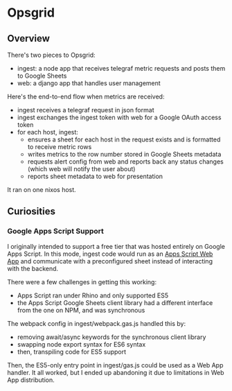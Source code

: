 # Opsgrid

## Overview

There's two pieces to Opsgrid:
* ingest: a node app that receives telegraf metric requests and posts them to Google Sheets
* web: a django app that handles user management

Here's the end-to-end flow when metrics are received:
* ingest receives a telegraf request in json format
* ingest exchanges the ingest token with web for a Google OAuth access token
* for each host, ingest:
  * ensures a sheet for each host in the request exists and is formatted to receive metric rows
  * writes metrics to the row number stored in Google Sheets metadata
  * requests alert config from web and reports back any status changes (which web will notify the user about)
  * reports sheet metadata to web for presentation

It ran on one nixos host.

## Curiosities

### Google Apps Script Support

I originally intended to support a free tier that was hosted entirely on Google Apps Script.
In this mode, ingest code would run as an [Apps Script Web App](https://developers.google.com/apps-script/guides/web) and communicate with a preconfigured sheet instead of interacting with the backend.

There were a few challenges in getting this working:
* Apps Script ran under Rhino and only supported ES5
* the Apps Script Google Sheets client library had a different interface from the one on NPM, and was synchronous

The webpack config in ingest/webpack.gas.js handled this by:
* removing await/async keywords for the synchronous client library
* swapping node export syntax for ES6 syntax
* then, transpiling code for ES5 support

Then, the ES5-only entry point in ingest/gas.js could be used as a Web App handler.
It all worked, but I ended up abandoning it due to limitations in Web App distribution.
